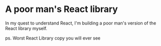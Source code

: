 # A poor man's React library

In my quest to understand React, I'm building a poor man's version of the React library myself.

ps. Worst React Library copy you will ever see
